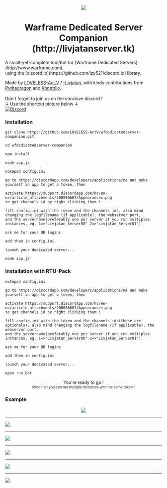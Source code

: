 <p align="center"><a href="http://livjatanserver.tk"><img src="http://i.imgur.com/EXYvYjW.png"></a></p>
<h1 align="center">Warframe Dedicated Server Companion<br/>(http://livjatanserver.tk)</h1>
A small-yet-complete tool/bot for [Warframe Dedicated Servers](http://www.warframe.com), <br/>
using the [discord.io](https://github.com/izy521/discord.io) library.

Made by [LOVELESS-Act.V](https://forums.warframe.com/profile/688319-loveless-actv/) / [-Livjatan](https://forums.warframe.com/profile/1792585-livjatan/), with kinds contributions from [Pythadragon](https://forums.warframe.com/profile/482706-pythadragon/) and [Kontrollo](https://forums.warframe.com/profile/647185-kontrollo/).
<br/><br/>
Don't forget to join us on the conclave discord ! <br/>↓ Use the shortcut picture below ↓
<br/>
[![Discord](https://discordapp.com/api/guilds/144519729044783104/widget.png)](http://discord.me/conclave)

### Installation
```
git clone https://github.com/LOVELESS-ActV/wfdedicatedserver-companion.git

cd wfdedicatedserver-companion

npm install

node app.js

notepad config.ini

go to https://discordapp.com/developers/applications/me and make yourself an app to get a token, then

activate https://support.discordapp.com/hc/en-us/article_attachments/208086687/Appearances.png
to get channels id by right clicking them !

fill config.ini with the token and the channels ids, also mind changing the logfilename (if applicable), the webserver port,
and the servername(preferably one per server if you run multiples instances, eg. 1=>"Livjatan_Server00" 2=>"Livjatan_Server01")

ask me for your DB logins

add them in config.ini

launch your dedicated server...

node app.js
```

### Installation with RTU-Pack
```
notepad config.ini

go to https://discordapp.com/developers/applications/me and make yourself an app to get a token, then

activate https://support.discordapp.com/hc/en-us/article_attachments/208086687/Appearances.png
to get channels id by right clicking them !

fill config.ini with the token and the channels ids(those are optionals), also mind changing the logfilename (if applicable), the webserver port,
and the servername(preferably one per server if you run multiples instances, eg. 1=>"Livjatan_Server00" 2=>"Livjatan_Server01").

ask me for your DB logins

add them in config.ini

launch your dedicated server...

open run.bat
```

<p align="center">You're ready to go !<br/>
<span style="font-size:80%;">Mind that you can run multiple instances with the same token !</span>
</p>

<!-- ### [Documentation / Gitbooks](https://www.gitbook.com/book/izy521/discord-io/details) -->

### Example

<p align="center">
<img src="http://i.imgur.com/BDPRKa1.png"><br/>
<hr>
<img src="http://i.imgur.com/Tx9jR2z.png"><br/>
<hr>
<img src="http://i.imgur.com/qdR0iMG.png"><br/>
<hr>
<img src="http://i.imgur.com/Q1mF92C.jpg"><br/>
<hr>
<img src="http://i.imgur.com/orHFcwp.jpg"><br/>
<hr>
<img src="http://i.imgur.com/qdR0iMG.png"><br/>
</p>
